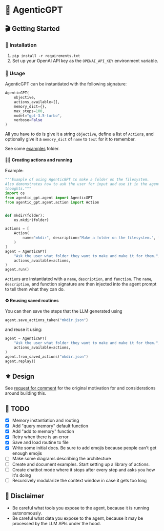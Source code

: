 # 🪽 AgenticGPT

## 🎬 Getting Started
### 🔨 Installation
1. `pip install -r requirements.txt`
2. Set up your OpenAI API key as the `OPENAI_API_KEY` environment variable.

### 🦭 Usage
AgenticGPT can be instantiated with the following signature:
```python
AgenticGPT(
    objective,
    actions_available=[],
    memory_dict={},
    max_steps=100,
    model="gpt-3.5-turbo",
    verbose=False
)
```
All you have to do is give it a string `objective`, define a list of `Action`s, and optionally give it a `memory_dict` of `name` to `text` for it to remember.

See some [examples](examples/) folder.

#### 🏃🏽 Creating actions and running

Example: 

```python
"""Example of using AgenticGPT to make a folder on the filesystem.
Also demonstrates how to ask the user for input and use it in the agent's
thoughts."""
import os
from agentic_gpt.agent import AgenticGPT
from agentic_gpt.agent.action import Action


def mkdir(folder):
    os.mkdir(folder)

actions = [
    Action(
        name="mkdir", description="Make a folder on the filesystem.", function=mkdir
    )
]
agent = AgenticGPT(
    "Ask the user what folder they want to make and make it for them.",
    actions_available=actions,
)
agent.run()
```

`Action`s are instantiated with a `name`, `description`, and `function`. The `name`, `description`, and function signature are then injected into the agent prompt to tell them what they can do.

#### ♻️ Reusing saved routines
You can then save the steps that the LLM generated using

```python
agent.save_actions_taken("mkdir.json")
```

and reuse it using: 

```python
agent = AgenticGPT(
    "Ask the user what folder they want to make and make it for them.",
    actions_available=actions,
)
agent.from_saved_actions("mkdir.json")
agent.replay()
```

## ⚜️ Design

See [request for comment](docs/motivation-rfc.md) for the original motivation for and considerations around building this.

## 🚧 TODO

- [x] Memory instantiation and routing
- [x] Add "query memory" default function
- [x] Add "add to memory" function
- [x] Retry when there is an error
- [x] Save and load routine to file
- [x] Write some initial docs. Be sure to add emojis because people can't get enough emojis
- [ ] Make some diagrams describing the architecture
- [ ] Create and document examples. Start setting up a library of actions.
- [ ] Create chatbot mode where it stops after every step and asks you how it's doing
- [ ] Recursively modularize the context window in case it gets too long

## 🚨 Disclaimer

- Be careful what tools you expose to the agent, because it is running autonomously.
- Be careful what data you expose to the agent, because it may be processed by the LLM APIs under the hood.
